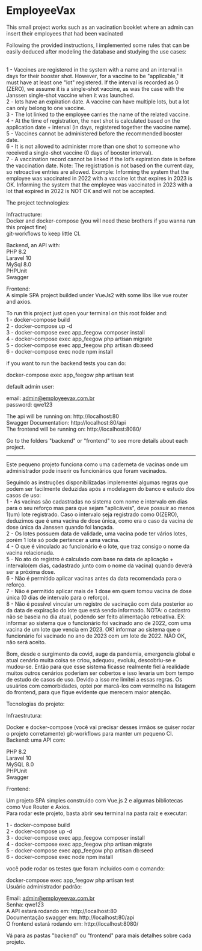 # EmployeeVax

This small project works such as an vacination booklet where an admin can insert their employees that had been vacinated

Following the provided instructions, I implemented some rules that can be easily deduced after modeling the database and studying the use cases:

<br>1 - Vaccines are registered in the system with a name and an interval in days for their booster shot. However, for a vaccine to be "applicable," it must have at least one "lot" registered. If the interval is recorded as 0 (ZERO), we assume it is a single-shot vaccine, as was the case with the Janssen single-shot vaccine when it was launched.
<br>2 - lots have an expiration date. A vaccine can have multiple lots, but a lot can only belong to one vaccine.
<br>3 - The lot linked to the employee carries the name of the related vaccine.
<br>4 - At the time of registration, the next shot is calculated based on the application date + interval (in days, registered together the vaccine name).
<br>5 - Vaccines cannot be administered before the recommended booster date.
<br>6 - It is not allowed to administer more than one shot to someone who received a single-shot vaccine (0 days of booster interval).
<br>7 - A vaccination record cannot be linked if the lot’s expiration date is before the vaccination date. Note: The registration is not based on the current day, so retroactive entries are allowed.
Example: Informing the system that the employee was vaccinated in 2022 with a vaccine lot that expires in 2023 is OK.
Informing the system that the employee was vaccinated in 2023 with a lot that expired in 2022 is NOT OK and will not be accepted.

The project technologies:<br>

Infractructure: <br>
Docker and docker-compose (you will need these brothers if you wanna run this project fine)<br>
git-workflows to keep little CI.

Backend, an API with:<br>
PHP 8.2<br>
Laravel 10<br>
MySql 8.0<br>
PHPUnit<br>
Swagger<br>

Frontend: <br>
A simple SPA project builded under VueJs2 with some libs like vue router and axios.<br>

To run this project just open your terminal on this root folder and:<br>
1 - docker-compose build<br>
2 - docker-compose up -d<br>
3 - docker-compose exec app_feegow composer install<br>
4 - docker-compose exec app_feegow php artisan migrate<br>
5 - docker-compose exec app_feegow php artisan db:seed<br>
6 - docker-compose exec node npm install<br>

if you want to run the backend tests you can do:<br>

docker-compose exec app_feegow php artisan test <br>

default admin user: <br>

email: admin@employeevax.com.br<br>
password: qwe123<br>


The api will be running on: http://localhost:80  <br>
Swagger Documentation: http://localhost:80/api<br>
The frontend will be running on: http://localhost:8080/ <br>

Go to the folders "backend" or "frontend" to see more details about each project. <br>
********************************************************************************
Este pequeno projeto funciona como uma caderneta de vacinas onde um administrador pode inserir os funcionários que foram vacinados.<br>

Seguindo as instruções disponibilizadas implementei algumas regras que podem ser facilmente deduzidas após a modelagem do banco e estudo dos casos de uso:
<br>1 - As vacinas são cadastradas no sistema com nome e intervalo em dias para o seu reforço mas para que sejam "aplicáveis", deve possuir ao menos 1(um) lote registrado. Caso o intervalo seja registrado como 0(ZERO), deduzimos que é uma vacina de dose única, como era o caso da vacina de dose única da Janssen quando foi lançada.
<br>2 - Os lotes possuem data de validade, uma vacina pode ter vários lotes, porém 1 lote só pode pertencer a uma vacina.
<br>4 - O que é vinculado ao funcionário é o lote, que traz consigo o nome da vacina relacionada.
<br>5 - No ato do registro é calculado com base na data de aplicação + intervalo(em dias, cadastrado junto com o nome da vacina) quando deverá ser a próxima dose.
<br>6 - Não é permitido aplicar vacinas antes da data recomendada para o reforço.
<br>7 - Não é permitido aplicar mais de 1 dose em quem tomou vacina de dose única (0 dias de intervalo para o reforço).
<br>8 - Não é possível vincular um registro de vacinação com data posterior ao da data de expiração do lote que está sendo informado. NOTA: o cadastro não se baseia no dia atual, podendo ser feito alimentação retroativa.
EX: informar ao sistema que o funcionário foi vacinado ano de 2022, com uma vacina de um lote que vencia em 2023. OK!
    informar ao sistema que o funcionário foi vacinado no ano de 2023 com um lote de 2022. NÃO OK, não será aceito.

Bom, desde o surgimento da covid, auge da pandemia, emergencia global e atual cenário muita coisa se criou, adequou,
evoluiu, descobriu-se e mudou-se. Então para que esse sistema ficasse realmente fíel à realidade muitos outros cenários poderiam ser cobertos e isso levaria um bom tempo de estudo de casos de uso. Devido a isso me limitei a essas regras.
Os usuários com comorbidades, optei por marcá-los com vermelho na listagem do frontend, para que fique evidente que merecem maior atenção. 


Tecnologias do projeto:<br>

Infraestrutura:<br>

Docker e docker-compose (você vai precisar desses irmãos se quiser rodar o projeto corretamente)
git-workflows para manter um pequeno CI. <br>
Backend: uma API com:<br>

PHP 8.2<br>
Laravel 10<br>
MySQL 8.0<br>
PHPUnit<br>
Swagger<br>


Frontend:<br>

Um projeto SPA simples construído com Vue.js 2 e algumas bibliotecas como Vue Router e Axios.<br>
Para rodar este projeto, basta abrir seu terminal na pasta raiz e executar:<br>

1 - docker-compose build<br>
2 - docker-compose up -d<br>
3 - docker-compose exec app_feegow composer install<br>
4 - docker-compose exec app_feegow php artisan migrate<br>
5 - docker-compose exec app_feegow php artisan db:seed<br>
6 - docker-compose exec node npm install<br>

você pode rodar os testes que foram incluídos com o comando:<br>

docker-compose exec app_feegow php artisan test <br>
Usuário administrador padrão:<br>

Email: admin@employeevax.com.br<br>
Senha: qwe123<br>
A API estará rodando em: http://localhost:80<br>
Documentação swagger em: http://localhost:80/api<br>
O frontend estará rodando em: http://localhost:8080/<br>

Vá para as pastas "backend" ou "frontend" para mais detalhes sobre cada projeto.<br>